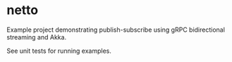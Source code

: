 # netto

Example project demonstrating publish-subscribe using gRPC bidirectional streaming and Akka.

See unit tests for running examples.

